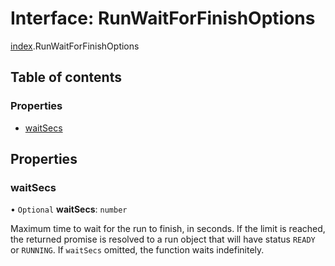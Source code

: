 # Interface: RunWaitForFinishOptions

[index](../modules/index.md).RunWaitForFinishOptions

## Table of contents

### Properties

- [waitSecs](index.RunWaitForFinishOptions.md#waitsecs)

## Properties

### <a id="waitsecs" name="waitsecs"></a> waitSecs

• `Optional` **waitSecs**: `number`

Maximum time to wait for the run to finish, in seconds.
If the limit is reached, the returned promise is resolved to a run object that will have
status `READY` or `RUNNING`. If `waitSecs` omitted, the function waits indefinitely.
